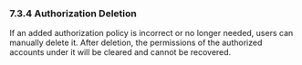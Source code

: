### 7.3.4 Authorization Deletion

If an added authorization policy is incorrect or no longer needed, users can manually delete it. After deletion, the permissions of the authorized accounts under it will be cleared and cannot be recovered. 
